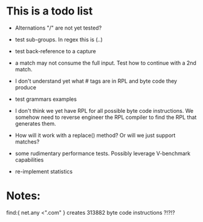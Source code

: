 # This is a todo list

- Alternations "/" are not yet tested?
- test sub-groups. In regex this is (..)
- test back-reference to a capture
- a match may not consume the full input. Test how to continue with a 2nd match.
- I don't understand yet what # tags are in RPL and byte code they produce
- test grammars examples

- I don't think we yet have RPL for all possible byte code instructions. We somehow need to reverse engineer the RPL 
  compiler to find the RPL that generates them.

- How will it work with a replace() method? Or will we just support matches?
- some rudimentary performance tests. Possibly leverage V-benchmark capabilities
- re-implement statistics

# Notes:

find:{ net.any <".com" }   creates 313882 byte code instructions ?!?!?
